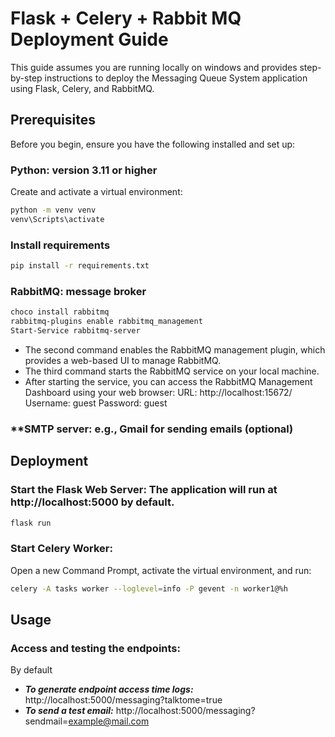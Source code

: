 # Flask + Celery + Rabbit MQ Deployment Guide

This guide assumes you are running locally on windows and provides step-by-step instructions to deploy the Messaging Queue System application using Flask, Celery, and RabbitMQ.

## Prerequisites
Before you begin, ensure you have the following installed and set up:

### **Python**: version 3.11 or higher
Create and activate a virtual environment:
```bash
python -m venv venv
venv\Scripts\activate
```

### Install requirements
```bash
pip install -r requirements.txt
```

### **RabbitMQ**: message broker
```bash
choco install rabbitmq
rabbitmq-plugins enable rabbitmq_management
Start-Service rabbitmq-server
```
- The second command enables the RabbitMQ management plugin, which provides a web-based UI to manage RabbitMQ.
- The third command starts the RabbitMQ service on your local machine.
- After starting the service, you can access the RabbitMQ Management Dashboard using your web browser: URL: http://localhost:15672/ Username: guest Password: guest


### **SMTP server: e.g., Gmail for sending emails (optional)

## Deployment
### Start the Flask Web Server: The application will run at http://localhost:5000 by default.
```bash
flask run
```
### Start Celery Worker:
Open a new Command Prompt, activate the virtual environment, and run:
```bash
celery -A tasks worker --loglevel=info -P gevent -n worker1@%h
```

## Usage
### Access and testing the endpoints:
By default
- ***To generate endpoint access time logs:*** http://localhost:5000/messaging?talktome=true
- ***To send a test email:*** http://localhost:5000/messaging?sendmail=example@mail.com



